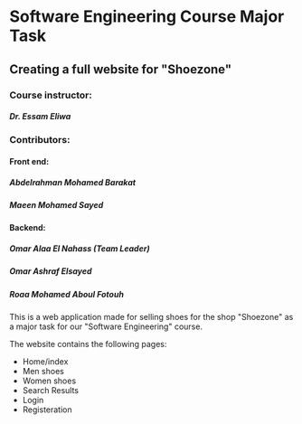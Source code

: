 # Software Engineering Course Major Task

## Creating a full website for "Shoezone"

### Course instructor:

##### Dr. Essam Eliwa

### Contributors:

#### Front end:

##### Abdelrahman Mohamed Barakat

##### Maeen Mohamed Sayed

#### Backend:

##### Omar Alaa El Nahass (Team Leader)

##### Omar Ashraf Elsayed

##### Roaa Mohamed Aboul Fotouh

This is a web application made for selling shoes for the shop "Shoezone" as a major task for our "Software Engineering" course.

The website contains the following pages:
- Home/index
- Men shoes
- Women shoes
- Search Results
- Login
- Registeration
